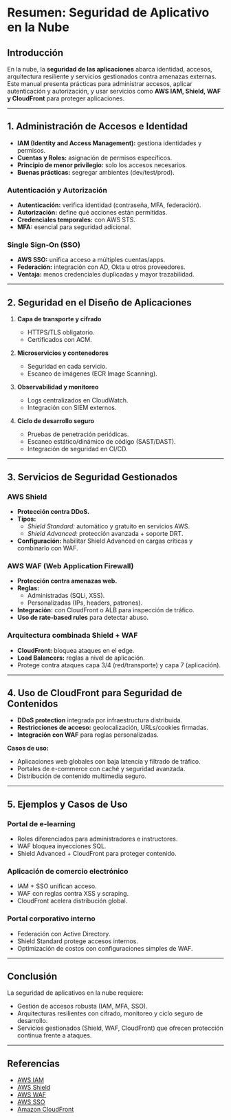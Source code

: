 # Resumen: Seguridad de Aplicativo en la Nube

## Introducción
En la nube, la **seguridad de las aplicaciones** abarca identidad, accesos, arquitectura resiliente y servicios gestionados contra amenazas externas.  
Este manual presenta prácticas para administrar accesos, aplicar autenticación y autorización, y usar servicios como **AWS IAM, Shield, WAF y CloudFront** para proteger aplicaciones.

---

## 1. Administración de Accesos e Identidad
- **IAM (Identity and Access Management):** gestiona identidades y permisos.  
- **Cuentas y Roles:** asignación de permisos específicos.  
- **Principio de menor privilegio:** solo los accesos necesarios.  
- **Buenas prácticas:** segregar ambientes (dev/test/prod).

### Autenticación y Autorización
- **Autenticación:** verifica identidad (contraseña, MFA, federación).  
- **Autorización:** define qué acciones están permitidas.  
- **Credenciales temporales:** con AWS STS.  
- **MFA:** esencial para seguridad adicional.

### Single Sign-On (SSO)
- **AWS SSO:** unifica acceso a múltiples cuentas/apps.  
- **Federación:** integración con AD, Okta u otros proveedores.  
- **Ventaja:** menos credenciales duplicadas y mayor trazabilidad.

---

## 2. Seguridad en el Diseño de Aplicaciones
1. **Capa de transporte y cifrado**  
   - HTTPS/TLS obligatorio.  
   - Certificados con ACM.  

2. **Microservicios y contenedores**  
   - Seguridad en cada servicio.  
   - Escaneo de imágenes (ECR Image Scanning).  

3. **Observabilidad y monitoreo**  
   - Logs centralizados en CloudWatch.  
   - Integración con SIEM externos.  

4. **Ciclo de desarrollo seguro**  
   - Pruebas de penetración periódicas.  
   - Escaneo estático/dinámico de código (SAST/DAST).  
   - Integración de seguridad en CI/CD.

---

## 3. Servicios de Seguridad Gestionados

### AWS Shield
- **Protección contra DDoS.**  
- **Tipos:**  
  - *Shield Standard:* automático y gratuito en servicios AWS.  
  - *Shield Advanced:* protección avanzada + soporte DRT.  
- **Configuración:** habilitar Shield Advanced en cargas críticas y combinarlo con WAF.

### AWS WAF (Web Application Firewall)
- **Protección contra amenazas web.**  
- **Reglas:**  
  - Administradas (SQLi, XSS).  
  - Personalizadas (IPs, headers, patrones).  
- **Integración:** con CloudFront o ALB para inspección de tráfico.  
- **Uso de rate-based rules** para detectar abuso.

### Arquitectura combinada Shield + WAF
- **CloudFront:** bloquea ataques en el edge.  
- **Load Balancers:** reglas a nivel de aplicación.  
- Protege contra ataques capa 3/4 (red/transporte) y capa 7 (aplicación).

---

## 4. Uso de CloudFront para Seguridad de Contenidos
- **DDoS protection** integrada por infraestructura distribuida.  
- **Restricciones de acceso:** geolocalización, URLs/cookies firmadas.  
- **Integración con WAF** para reglas personalizadas.  

**Casos de uso:**  
- Aplicaciones web globales con baja latencia y filtrado de tráfico.  
- Portales de e-commerce con caché y seguridad avanzada.  
- Distribución de contenido multimedia seguro.

---

## 5. Ejemplos y Casos de Uso

### Portal de e-learning
- Roles diferenciados para administradores e instructores.  
- WAF bloquea inyecciones SQL.  
- Shield Advanced + CloudFront para proteger contenido.

### Aplicación de comercio electrónico
- IAM + SSO unifican acceso.  
- WAF con reglas contra XSS y scraping.  
- CloudFront acelera distribución global.

### Portal corporativo interno
- Federación con Active Directory.  
- Shield Standard protege accesos internos.  
- Optimización de costos con configuraciones simples de WAF.

---

## Conclusión
La seguridad de aplicativos en la nube requiere:  
- Gestión de accesos robusta (IAM, MFA, SSO).  
- Arquitecturas resilientes con cifrado, monitoreo y ciclo seguro de desarrollo.  
- Servicios gestionados (Shield, WAF, CloudFront) que ofrecen protección continua frente a ataques.  

---

## Referencias
- [AWS IAM](https://docs.aws.amazon.com/iam/)  
- [AWS Shield](https://docs.aws.amazon.com/waf/latest/developerguide/ddos-overview.html)  
- [AWS WAF](https://docs.aws.amazon.com/waf/latest/developerguide/)  
- [AWS SSO](https://docs.aws.amazon.com/singlesignon/latest/userguide/)  
- [Amazon CloudFront](https://docs.aws.amazon.com/AmazonCloudFront/latest/DeveloperGuide/)  
